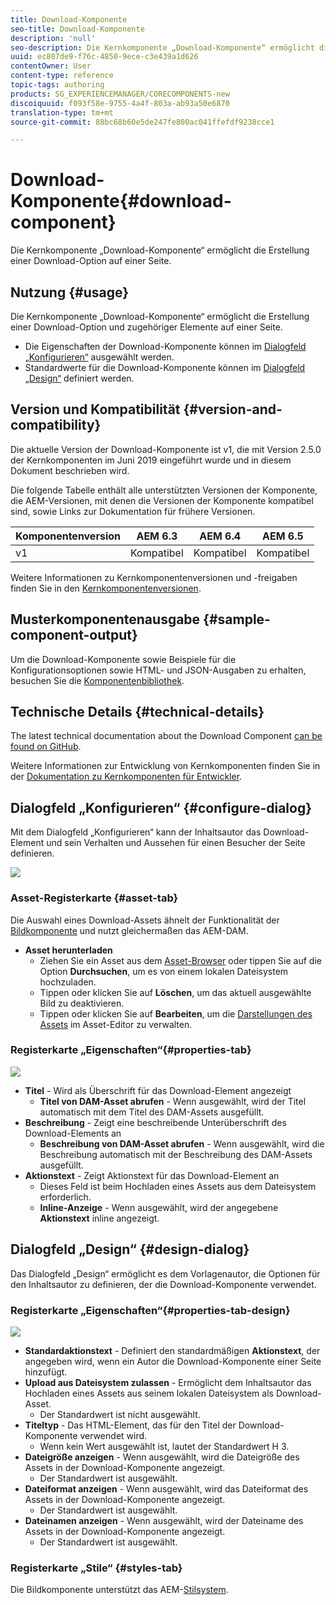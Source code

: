 ```yaml
---
title: Download-Komponente
seo-title: Download-Komponente
description: 'null'
seo-description: Die Kernkomponente „Download-Komponente“ ermöglicht die Erstellung einer Download-Option auf einer Seite.
uuid: ec807de9-f76c-4850-9ece-c3e439a1d626
contentOwner: User
content-type: reference
topic-tags: authoring
products: SG_EXPERIENCEMANAGER/CORECOMPONENTS-new
discoiquuid: f093f58e-9755-4a4f-803a-ab93a50e6870
translation-type: tm+mt
source-git-commit: 88bc68b60e5de247fe800ac041ffefdf9238cce1

---
```



# Download-Komponente{#download-component}

Die Kernkomponente „Download-Komponente“ ermöglicht die Erstellung einer Download-Option auf einer Seite.

## Nutzung {#usage}

Die Kernkomponente „Download-Komponente“ ermöglicht die Erstellung einer Download-Option und zugehöriger Elemente auf einer Seite.

* Die Eigenschaften der Download-Komponente können im [Dialogfeld „Konfigurieren“](#configure-dialog) ausgewählt werden.
* Standardwerte für die Download-Komponente können im [Dialogfeld „Design“](#design-dialog) definiert werden.

## Version und Kompatibilität {#version-and-compatibility}

Die aktuelle Version der Download-Komponente ist v1, die mit Version 2.5.0 der Kernkomponenten im Juni 2019 eingeführt wurde und in diesem Dokument beschrieben wird.

Die folgende Tabelle enthält alle unterstützten Versionen der Komponente, die AEM-Versionen, mit denen die Versionen der Komponente kompatibel sind, sowie Links zur Dokumentation für frühere Versionen.

| Komponentenversion | AEM 6.3 | AEM 6.4 | AEM 6.5 |
|--- |--- |--- |---|
| v1 | Kompatibel | Kompatibel | Kompatibel |

Weitere Informationen zu Kernkomponentenversionen und -freigaben finden Sie in den [Kernkomponentenversionen](versions.md).

## Musterkomponentenausgabe {#sample-component-output}

Um die Download-Komponente sowie Beispiele für die Konfigurationsoptionen sowie HTML- und JSON-Ausgaben zu erhalten, besuchen Sie die [Komponentenbibliothek](http://opensource.adobe.com/aem-core-wcm-components/library/download.html).

## Technische Details {#technical-details}

The latest technical documentation about the Download Component [can be found on GitHub](https://github.com/adobe/aem-core-wcm-components/tree/master/content/src/content/jcr_root/apps/core/wcm/components/download/v1/download).

Weitere Informationen zur Entwicklung von Kernkomponenten finden Sie in der [Dokumentation zu Kernkomponenten für Entwickler](developing.md).

## Dialogfeld „Konfigurieren“ {#configure-dialog}

Mit dem Dialogfeld „Konfigurieren“ kann der Inhaltsautor das Download-Element und sein Verhalten und Aussehen für einen Besucher der Seite definieren.

![](assets/screen-shot-2019-06-17-09.49.14.png)

### Asset-Registerkarte {#asset-tab}

Die Auswahl eines Download-Assets ähnelt der Funktionalität der [Bildkomponente](image.md) und nutzt gleichermaßen das AEM-DAM.

* **Asset herunterladen**
   * Ziehen Sie ein Asset aus dem [Asset-Browser](https://helpx.adobe.com/experience-manager/6-5/sites/authoring/using/author-environment-tools.html) oder tippen Sie auf die Option **Durchsuchen**, um es von einem lokalen Dateisystem hochzuladen.
   * Tippen oder klicken Sie auf **Löschen**, um das aktuell ausgewählte Bild zu deaktivieren.
   * Tippen oder klicken Sie auf **Bearbeiten**, um die [Darstellungen des Assets](https://helpx.adobe.com/experience-manager/6-5/assets/using/managing-assets-touch-ui.html) im Asset-Editor zu verwalten.

### Registerkarte „Eigenschaften“{#properties-tab}

![](assets/screen-shot-2019-06-17-09.49.51.png)

* **Titel** - Wird als Überschrift für das Download-Element angezeigt
   * **Titel von DAM-Asset abrufen** - Wenn ausgewählt, wird der Titel automatisch mit dem Titel des DAM-Assets ausgefüllt.
* **Beschreibung** - Zeigt eine beschreibende Unterüberschrift des Download-Elements an
   * **Beschreibung von DAM-Asset abrufen** - Wenn ausgewählt, wird die Beschreibung automatisch mit der Beschreibung des DAM-Assets ausgefüllt.
* **Aktionstext** - Zeigt Aktionstext für das Download-Element an
   * Dieses Feld ist beim Hochladen eines Assets aus dem Dateisystem erforderlich. 
   * **Inline-Anzeige** - Wenn ausgewählt, wird der angegebene **Aktionstext** inline angezeigt.

## Dialogfeld „Design“ {#design-dialog}

Das Dialogfeld „Design“ ermöglicht es dem Vorlagenautor, die Optionen für den Inhaltsautor zu definieren, der die Download-Komponente verwendet.

### Registerkarte „Eigenschaften“{#properties-tab-design}

![](assets/screen-shot-2019-06-17-10.04.31.png)

* **Standardaktionstext** - Definiert den standardmäßigen **Aktionstext**, der angegeben wird, wenn ein Autor die Download-Komponente einer Seite hinzufügt.
* **Upload aus Dateisystem zulassen** - Ermöglicht dem Inhaltsautor das Hochladen eines Assets aus seinem lokalen Dateisystem als Download-Asset.
   * Der Standardwert ist nicht ausgewählt.
* **Titeltyp** - Das HTML-Element, das für den Titel der Download-Komponente verwendet wird.
   * Wenn kein Wert ausgewählt ist, lautet der Standardwert H 3.
* **Dateigröße anzeigen** - Wenn ausgewählt, wird die Dateigröße des Assets in der Download-Komponente angezeigt.
   * Der Standardwert ist ausgewählt.
* **Dateiformat anzeigen** - Wenn ausgewählt, wird das Dateiformat des Assets in der Download-Komponente angezeigt.
   * Der Standardwert ist ausgewählt.
* **Dateinamen anzeigen** - Wenn ausgewählt, wird der Dateiname des Assets in der Download-Komponente angezeigt.
   * Der Standardwert ist ausgewählt.

### Registerkarte „Stile“ {#styles-tab}

Die Bildkomponente unterstützt das AEM-[Stilsystem](authoring.md#component-styling).
